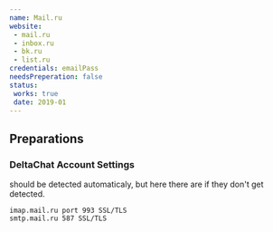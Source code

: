 ```yaml
---
name: Mail.ru
website:
 - mail.ru 
 - inbox.ru
 - bk.ru
 - list.ru
credentials: emailPass
needsPreperation: false
status:
 works: true
 date: 2019-01
---
```


## Preparations

### DeltaChat Account Settings
should be detected automaticaly, but here there are if they don't get detected.
```
imap.mail.ru port 993 SSL/TLS
smtp.mail.ru 587 SSL/TLS 
```